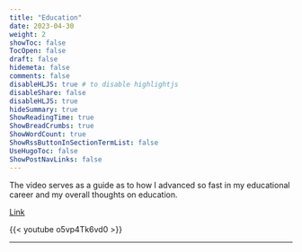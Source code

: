 ```yaml
---
title: "Education"
date: 2023-04-30
weight: 2
showToc: false
TocOpen: false
draft: false
hidemeta: false
comments: false
disableHLJS: true # to disable highlightjs
disableShare: false
disableHLJS: true
hideSummary: true
ShowReadingTime: true
ShowBreadCrumbs: true
ShowWordCount: true
ShowRssButtonInSectionTermList: false
UseHugoToc: false
ShowPostNavLinks: false
---
```

The video serves as a guide as to how I advanced so fast in my educational career and my overall thoughts on education. 

[Link](https://www.youtube.com/watch?v=o5vp4Tk6vd0)

{{< youtube o5vp4Tk6vd0 >}}

---
